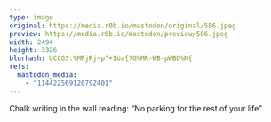 ```yaml
---
type: image
original: https://media.r0b.io/mastodon/original/586.jpeg
preview: https://media.r0b.io/mastodon/preview/586.jpeg
width: 2494
height: 3326
blurhash: UCCGS:%MRjRj~p^+Ioa{?G%MR-WB-pWBD%M{
refs:
  mastodon_media:
    - "114422569120792401"
---
```


Chalk writing in the wall reading: “No parking for the rest of your life” 
